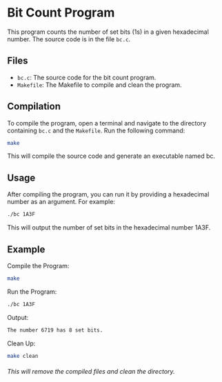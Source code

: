 # Bit Count Program

This program counts the number of set bits (1s) in a given hexadecimal number. The source code is in the file `bc.c`.

## Files

- `bc.c`: The source code for the bit count program.
- `Makefile`: The Makefile to compile and clean the program.

## Compilation

To compile the program, open a terminal and navigate to the directory containing `bc.c` and the `Makefile`. Run the following command:

```sh
make
```

This will compile the source code and generate an executable named bc.

## Usage

After compiling the program, you can run it by providing a hexadecimal number as an argument. For example:

```sh
./bc 1A3F
```

This will output the number of set bits in the hexadecimal number 1A3F.

## Example

Compile the Program:

```sh
make
```

Run the Program:

```sh
./bc 1A3F
```

Output:

```sh
The number 6719 has 8 set bits.
```

Clean Up:

```sh
make clean
```

###### This will remove the compiled files and clean the directory.
